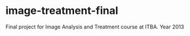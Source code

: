 image-treatment-final
=====================

Final project for Image Analysis and Treatment course at ITBA. Year 2013

